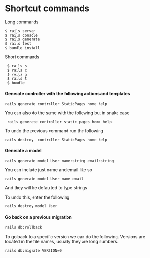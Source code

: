 # Shortcut commands

Long commands

```
$ rails server	       
$ rails console	        
$ rails generate	    
$ rails test	        
$ bundle install	    
```

Short commands

```
 $ rails s
 $ rails c
 $ rails g
 $ rails t
 $ bundle
```

#### Generate controller with the following actions and templates

```
rails generate controller StaticPages home help
```

You can also do the same with the following but in snake case

```
 rails generate controller static_pages home help
```

To undo the previous command run the following

```
rails destroy  controller StaticPages home help
```

#### Generate a model

```
rails generate model User name:string email:string
```

You can include just name and email like so

```
rails generate model User name email
```

And they will be defaulted to type strings

To undo this, enter the following

```
rails destroy model User
```

#### Go back on a previous migration

```
rails db:rollback
```

To go back to a specific version we can do the following. Versions are located in the file names, usually they are long numbers.

```
rails db:migrate VERSION=0
```
